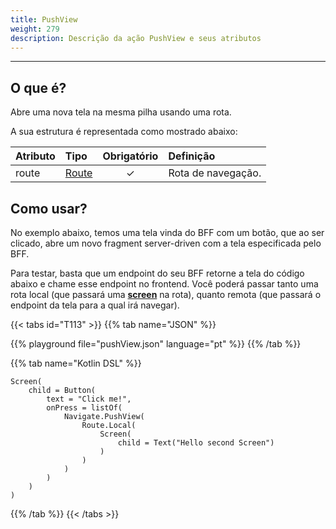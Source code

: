 ```yaml
---
title: PushView
weight: 279
description: Descrição da ação PushView e seus atributos
---
```


---

## O que é? <a id="definicao"></a>

Abre uma nova tela na mesma pilha usando uma rota.

A sua estrutura é representada como mostrado abaixo:

| **Atributo** | **Tipo** | Obrigatório | **Definição** |
| :--- | :--- | :---: | :--- |
| route | ​[Route](/pt/docs/api/ações/navigate/route)​ | ✓ | Rota de navegação. |

## Como usar?

No exemplo abaixo, temos uma tela vinda do BFF com um botão, que ao ser clicado, abre um novo fragment server-driven com a tela especificada pelo BFF. 

Para testar, basta que um endpoint do seu BFF retorne a tela do código abaixo e chame esse endpoint no frontend. Você poderá passar tanto uma rota local \(que passará uma [**screen**](/pt/docs/api/screen) na rota\), quanto remota \(que passará o endpoint da tela para a qual irá navegar\). 

{{< tabs id="T113" >}}
{{% tab name="JSON" %}}
<!-- json-playground:pushView.json
{
  "_beagleComponent_" : "beagle:screenComponent",
  "child" : {
    "_beagleComponent_" : "beagle:button",
    "text" : "Click me!",
    "onPress" : [ {
      "_beagleAction_" : "beagle:pushView",
      "route" : {
        "screen" : {
          "_beagleComponent_" : "beagle:screenComponent",
          "child" : {
            "_beagleComponent_" : "beagle:text",
            "text" : "Hello second Screen"
          }
        }
      }
    } ]
  }
}
-->
{{% playground file="pushView.json" language="pt" %}}
{{% /tab %}}

{{% tab name="Kotlin DSL" %}}
```
Screen(
    child = Button(
        text = "Click me!",
        onPress = listOf(
            Navigate.PushView(
                Route.Local(
                    Screen(
                        child = Text("Hello second Screen")
                    )
                )
            )
        )
    )
)
```
{{% /tab %}}
{{< /tabs >}}
